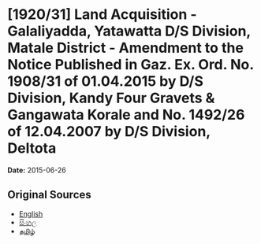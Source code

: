 # [1920/31] Land Acquisition - Galaliyadda, Yatawatta D/S Division, Matale District - Amendment to the Notice Published in Gaz. Ex. Ord. No. 1908/31 of 01.04.2015 by D/S Division, Kandy Four Gravets & Gangawata Korale and No. 1492/26 of 12.04.2007 by D/S Division, Deltota

**Date:** 2015-06-26

## Original Sources

- [English](https://documents.gov.lk/view/extra-gazettes/2015/6/1920-31_E.pdf)
- [සිංහල](https://documents.gov.lk/view/extra-gazettes/2015/6/1920-31_S.pdf)
- [தமிழ்](https://documents.gov.lk/view/extra-gazettes/2015/6/1920-31_T.pdf)
